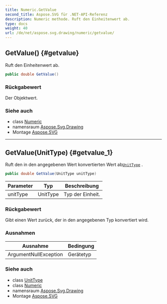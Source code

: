 ```yaml
---
title: Numeric.GetValue
second_title: Aspose.SVG für .NET-API-Referenz
description: Numeric methode. Ruft den Einheitenwert ab.
type: docs
weight: 40
url: /de/net/aspose.svg.drawing/numeric/getvalue/
---
```

## GetValue() {#getvalue}

Ruft den Einheitenwert ab.

```csharp
public double GetValue()
```

### Rückgabewert

Der Objektwert.

### Siehe auch

* class [Numeric](../)
* namensraum [Aspose.Svg.Drawing](../../numeric/)
* Montage [Aspose.SVG](../../../)

---

## GetValue(UnitType) {#getvalue_1}

Ruft den in den angegebenen Wert konvertierten Wert ab[`UnitType`](../../unittype/) .

```csharp
public double GetValue(UnitType unitType)
```

| Parameter | Typ | Beschreibung |
| --- | --- | --- |
| unitType | UnitType | Typ der Einheit. |

### Rückgabewert

Gibt einen Wert zurück, der in den angegebenen Typ konvertiert wird.

### Ausnahmen

| Ausnahme | Bedingung |
| --- | --- |
| ArgumentNullException | Gerätetyp |

### Siehe auch

* class [UnitType](../../unittype/)
* class [Numeric](../)
* namensraum [Aspose.Svg.Drawing](../../numeric/)
* Montage [Aspose.SVG](../../../)


